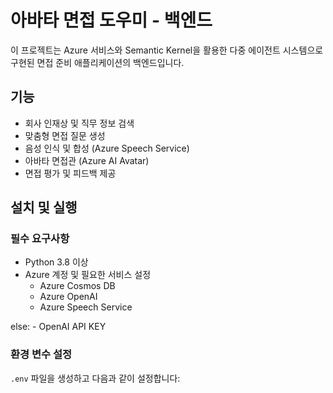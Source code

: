 # 아바타 면접 도우미 - 백엔드

이 프로젝트는 Azure 서비스와 Semantic Kernel을 활용한 다중 에이전트 시스템으로 구현된 면접 준비 애플리케이션의 백엔드입니다.

## 기능

- 회사 인재상 및 직무 정보 검색
- 맞춤형 면접 질문 생성
- 음성 인식 및 합성 (Azure Speech Service)
- 아바타 면접관 (Azure AI Avatar)
- 면접 평가 및 피드백 제공

## 설치 및 실행

### 필수 요구사항

- Python 3.8 이상
- Azure 계정 및 필요한 서비스 설정
  - Azure Cosmos DB
  - Azure OpenAI 
  - Azure Speech Service
    
else: -  OpenAI API KEY

### 환경 변수 설정

`.env` 파일을 생성하고 다음과 같이 설정합니다:
